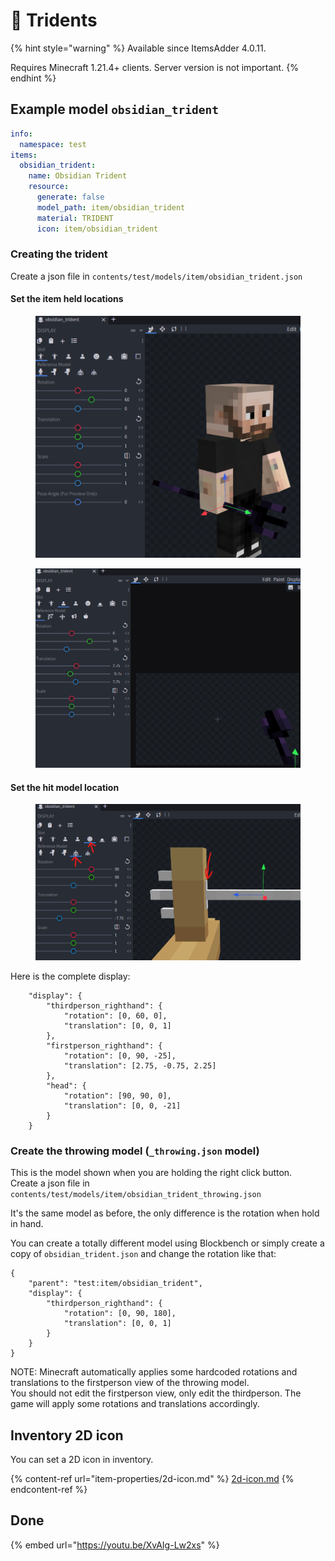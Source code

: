 # 🔱 Tridents

{% hint style="warning" %}
Available since ItemsAdder 4.0.11.

Requires Minecraft 1.21.4+ clients. Server version is not important.
{% endhint %}

## Example model `obsidian_trident`

```yaml
info:
  namespace: test
items:
  obsidian_trident:
    name: Obsidian Trident
    resource:
      generate: false
      model_path: item/obsidian_trident
      material: TRIDENT
      icon: item/obsidian_trident
```

### Creating the trident

Create a json file in `contents/test/models/item/obsidian_trident.json`

#### Set the item held locations

<figure><img src="../../.gitbook/assets/image (1) (1) (1) (1).png" alt=""><figcaption></figcaption></figure>

<figure><img src="../../.gitbook/assets/image (1) (1) (1) (1) (1).png" alt=""><figcaption></figcaption></figure>

#### Set the hit model location

<figure><img src="../../.gitbook/assets/image (2) (1).png" alt=""><figcaption></figcaption></figure>

Here is the complete display:

```
	"display": {
		"thirdperson_righthand": {
			"rotation": [0, 60, 0],
			"translation": [0, 0, 1]
		},
		"firstperson_righthand": {
			"rotation": [0, 90, -25],
			"translation": [2.75, -0.75, 2.25]
		},
		"head": {
			"rotation": [90, 90, 0],
			"translation": [0, 0, -21]
		}
	}
```

### Create the throwing model (`_throwing.json` model)

This is the model shown when you are holding the right click button.\
Create a json file in `contents/test/models/item/obsidian_trident_throwing.json`

It's the same model as before, the only difference is the rotation when hold in hand.

You can create a totally different model using Blockbench or simply create a copy of `obsidian_trident.json` and change the rotation like that:

```
{
	"parent": "test:item/obsidian_trident",
	"display": {
		"thirdperson_righthand": {
			"rotation": [0, 90, 180],
			"translation": [0, 0, 1]
		}
	}
}
```

NOTE: Minecraft automatically applies some hardcoded rotations and translations to the firstperson view of the throwing model.\
You should not edit the firstperson view, only edit the thirdperson. The game will apply some rotations and translations accordingly.

## Inventory 2D icon

You can set a 2D icon in inventory.

{% content-ref url="item-properties/2d-icon.md" %}
[2d-icon.md](item-properties/2d-icon.md)
{% endcontent-ref %}

## Done

{% embed url="https://youtu.be/XvAIg-Lw2xs" %}
